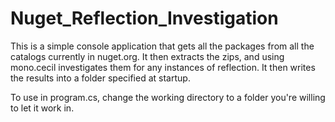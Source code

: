 # Nuget_Reflection_Investigation

This is a simple console application that gets all the packages from all the catalogs currently in nuget.org. It then extracts the zips, and using mono.cecil investigates them for any instances of reflection. It then writes the results into a folder specified at startup.

To use in program.cs, change the working directory to a folder you're willing to let it work in. 
